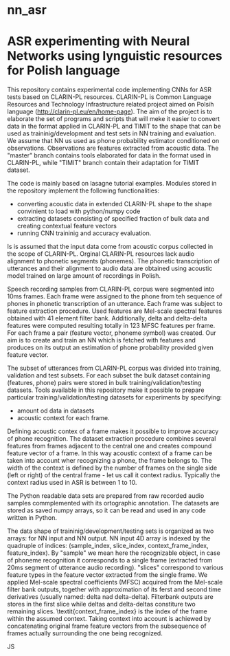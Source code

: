 # nn_asr
ASR experimenting with Neural Networks using lynguistic resources for Polish language
=====================================================================================

This repository contains experimental code implementing CNNs for ASR tests based on CLARIN-PL resources. CLARIN-PL is Common Language Resources and Technology Infrastructure related project aimed on Polsih language (http://clarin-pl.eu/en/home-page). The aim of the project is to elaborate the set of programs and scripts that will meke it easier to convert data in the format applied in CLARIN-PL and TIMIT to the shape that can be used as traininig/development and test sets in NN training and evaluation. We assume that NN us used as phone probability estimator conditioned on observations. Observations are features extracted from acoustic data. The "master" branch contains tools elaborated for data in the format used in CLARIN-PL, while "TIMIT" branch contain their adaptation for TIMIT dataset.

The code is mainly based on lasagne tutorial examples. Modules stored in the repository implement the following functionalities:
- converting acoustic data in extended CLARIN-PL shape to the shape convinient to load with python/numpy code 
- extracting datasets consisting of specified fraction of bulk data and creating contextual feature vectors
- running CNN traininig and accuracy evaluation.

Is is assumed that the input data come from acoustic corpus collected in the scope of CLARIN-PL. Orginal CLARIN-PL resources lack audio alignment to phonetic segments (phonemes). The phonetic transcription of utterances and their alignment to audio data are obtained using acoustic model trained on large amount of recordings in Polish. 

Speech recording samples from CLARIN-PL corpus were segmented into 10ms frames. Each frame were assigned to the phone from teh sequence of phones in phonetic transcription of an utterance. Each frame was subject to feature extraction procedure. Used features are Mel-scale spectral features obtained with 41 element filter bank. Additionally, delta and delta-delta features were computed resulting totally in 123 MFSC features per frame. For each frame a pair (feature vector, phoneme symbol) was created. Our aim is to create and train an NN which is fetched with features and produces on its output an estimation of phone probability provided given feature vector.

The subset of utterances from CLARIN-PL corpus was divided into training, validation and test subsets. For each subset the bulk dataset containing (features, phone) pairs were stored in bulk training/validation/testing datasets. Tools available in this repository make it possible to prepare particular training/validation/testing datasets for experiments by specifying:
- amount od data in datasets
- acoustic context for each frame.

Defining acoustic contex of a frame makes it possible to improve accuracy of phone recognition. The dataset extraction procedure combines several features from frames adjacent to the central one and creates compound feature vector of a frame. In this way acoustic context of a frame can be taken into account wher recognizing a phone, the frame belongs to. The width of the context is defined by the number of frames on the single side (left or right) of the central frame - let us call it context radius. Typically the context radius used in ASR is between 1 to 10.

The Python readable data sets are prepared from raw recorded audio samples commplemented with its ortographic annotation. The datasets are stored as saved numpy arrays, so it can be read and used in any code written in Python.

The data shape of traininig/development/testing sets is organized as two arrays: for NN input and NN output. NN input 4D array is indexed by the quadruple of indices: (sample_index, slice_index, context_frame_index, feature_index). By "sample" we mean here the recognizable object, in case of phoneme recognition it corresponds to a single frame (extracted from 20ms segment of utterance audio recording). "slices" correspond to various feature types in the feature vector extracted from the single frame. We applied Mel-scale spectral coefficients (MFSC) acquired from the Mel-scale filter bank outputs, together with approximation of its ferst and second time derivatives (usually named: delta nad delta-delta). Filterbank outputs are stores in the first slice while deltas and delta-deltas constiture two remaining slices. \textit{context_frame_index} is the index of the frame within the assumed context. Taking context into account is achiewed by concatenating original frame feature vectors from the subsequence of frames actually surrounding the one being recognized.


JS

